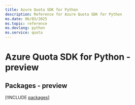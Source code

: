 ```yaml
---
title: Azure Quota SDK for Python
description: Reference for Azure Quota SDK for Python
ms.date: 06/03/2025
ms.topic: reference
ms.devlang: python
ms.service: quota
---
```

# Azure Quota SDK for Python - preview
## Packages - preview
[!INCLUDE [packages](quota-index.md)]